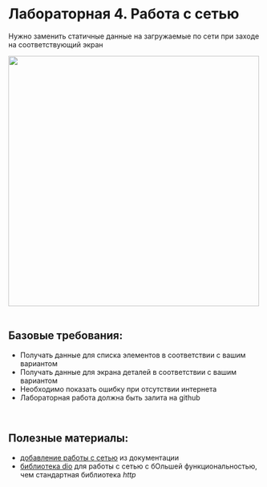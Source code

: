 # Лабораторная 4. Работа с сетью

Нужно заменить статичные данные на загружаемые по сети при заходе на соответствующий экран

<img src="https://static.packt-cdn.com/products/9781785883149/graphics/B05065_04_01.jpg" width=500>

<br>
<br>

## Базовые требования:

- Получать данные для списка элементов в соответствии с вашим вариантом
- Получать данные для экрана деталей в соответствии с вашим вариантом
- Необходимо показать ошибку при отсутствии интернета
- Лабораторная работа должна быть залита на github

<br>

## Полезные материалы:

- [добавление работы с сетью](https://flutter.dev/docs/cookbook/networking/fetch-data) из документации
- [библиотека dio](https://pub.dev/packages/dio) для работы с сетью с бОльшей функциональностью, чем стандартная библиотека _http_

